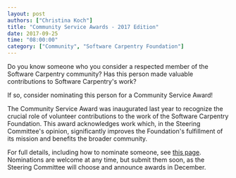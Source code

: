 ```yaml
---
layout: post
authors: ["Christina Koch"]
title: "Community Service Awards - 2017 Edition"
date: 2017-09-25
time: "08:00:00"
category: ["Community", "Software Carpentry Foundation"]
---
```


Do you know someone who you consider a respected member of 
the Software Carpentry community?  Has this person made
valuable contributions to Software Carpentry's work?

If so, consider nominating this person for a Community Service Award!

The Community Service Award was inaugurated last year 
to recognize the crucial role of volunteer contributions
to the work of the Software Carpentry Foundation.  This award acknowledges 
work which, in the Steering Committee's opinion, significantly improves the 
Foundation's fulfillment of its mission and benefits the broader community. 

For full details, including how to nominate someone, 
see [this page]({{site.url}}/scf/awards/).  Nominations are welcome at
any time, but submit them soon, as the Steering Committee will choose and 
announce awards in December.  
